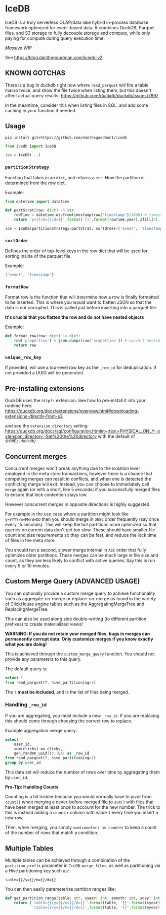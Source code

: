 # IceDB

IceDB is a truly serverless OLAP/data lake hybrid in-process database framework optimized for event-based data. It combines DuckDB, Parquet files, and S3 storage to fully decouple storage and compute, while only paying for compute during query execution time.

_Massive WIP_

See https://blog.danthegoodman.com/icedb-v2

## KNOWN GOTCHAS

There is a bug in duckdb right now where `read_parquet` will fire a table macro twice, and show the file twice when listing them, but this doesn't affect actual query results: https://github.com/duckdb/duckdb/issues/7897

In the meantime, consider this when listing files in SQL, and add some caching in your function if needed.

## Usage

```
pip install git+https://github.com/danthegoodman1/icedb
```

```python
from icedb import IceDB

ice = IceDB(...)
```

### `partitionStrategy`

Function that takes in an `dict`, and returns a `str`. How the partition is determined from the row dict.

Example:

```python
from datetime import datetime

def partStrat(row: dict) -> str:
    rowTime = datetime.utcfromtimestamp(row['timestamp']/1000) # timestamp is in ms
    return 'y={}/m={}/d={}'.format('{}'.format(rowTime.year).zfill(4), '{}'.format(rowTime.month).zfill(2), '{}'.format(rowTime.day).zfill(2))

ice = IceDB(partitionStrategy=partStrat, sortOrder=['event', 'timestamp'])
```

### `sortOrder`

Defines the order of top-level keys in the row dict that will be used for sorting inside of the parquet file.

Example:

```python
['event', 'timestamp']
```

### `formatRow`

Format row is the function that will determine how a row is finally formatted to be inserted. This is where you would want to flatten JSON so that the data is not corrupted. This is called just before inserting into a parquet file.

**It's crucial that you flatten the row and do not have nested objects**

Example:

```python
def format_row(row: dict) -> dict:
    row['properties'] = json.dumps(row['properties']) # convert nested dict to json string
    return row
```

### `unique_row_key`

If provided, will use a top-level row key as the `_row_id` for deduplication. If not provided a UUID will be generated.

## Pre-installing extensions

DuckDB uses the `httpfs` extension. See how to pre-install it into your runtime here: https://duckdb.org/docs/extensions/overview.html#downloading-extensions-directly-from-s3

and see the `extension_directory` setting: https://duckdb.org/docs/sql/configuration.html#:~:text=PHYSICAL_ONLY-,extension_directory,-Set%20the%20directory with the default of `$HOME/.duckdb/`

## Concurrent merges

Concurrent merges won't break anything due to the isolation level employed in the meta store transactions, however there is a chance that competing merges can result in conflicts, and when one is detected the conflicting merge will exit. Instead, you can choose to immediately call `merge` again (or with a short, like 5 seconds) if you successfully merged files to ensure that lock contention stays low.

However concurrent merges in opposite directions is highly suggested.

For example in the use case where a partition might look like `y=YYYY/m=MM/d=DD` then you should merge in `DESC` order frequently (say once every 15 seconds). This will keep the hot partitions more optimized so that queries on current data don't get too slow. These should have smaller file count and size requirements so they can be fast, and reduce the lock time of files in the meta store.

You should run a second, slower merge internal in `ASC` order that fully optimizes older partitions. These merges can be much large in file size and count, as they are less likely to conflict with active queries. Say this is run every 5 or 10 minutes.

## Custom Merge Query (ADVANCED USAGE)

You can optionally provide a custom merge query to achieve functionality such as aggregate-on-merge or replace-on-merge as found in the variety of ClickHouse engine tables such as the AggregatingMergeTree and ReplacingMergeTree.

This can also be used along side double-writing (to different partition prefixes) to create materialized views!

**WARNING: If you do not retain your merged files, bugs in merges can permanently corrupt data. Only customize merges if you know exactly what you are doing!**

This is achieved through the `custom_merge_query` function. You should not provide any parameters to this query.

The default query is:

```sql
select *
from read_parquet(?, hive_partitioning=1)
```

The `?` **must be included**, and is the list of files being merged.

### Handling `_row_id`

If you are aggregating, you must include a new `_row_id`. If you are replacing this should come through choosing the correct row to replace.

Example aggregation merge query:

```sql
select
    user_id,
    sum(clicks) as clicks,
    gen_random_uuid()::TEXT as _row_id
from read_parquet(?, hive_partitioning=1)
group by user_id
```

This data set will reduce the number of rows over time by aggregating them by `user_id`.

**Pro-Tip: Handling Counts**

Counting is a bit trickier because you would normally have to pivot from `count()` when merging a never-before-merged file to `sum()` with files that have been merged at least once to account for the new number. The trick to this is instead adding a `counter` column with value `1` every time you insert a new row.

Then, when merging, you simply `sum(counter) as counter` to keep a count of the number of rows that match a condition.

## Multiple Tables

Multiple tables can be achieved through a combination of the `partition_prefix` parameter in `IceDB.merge_files`, as well as partitioning via a Hive partitioning key such as:

```
table={}/y={}/m={}/d={}
```

You can then easily parameterize partition ranges like:

```python
def get_partition_range(table: str, syear: int, smonth: int, sday: int, eyear: int, emonth: int, eday: int) -> list[str]:
    return ['table={}/y={}/m={}/d={}'.format(table, '{}'.format(syear).zfill(4), '{}'.format(smonth).zfill(2), '{}'.format(sday).zfill(2)),
            'table={}/y={}/m={}/d={}'.format(table, '{}'.format(eyear).zfill(4), '{}'.format(emonth).zfill(2), '{}'.format(eday).zfill(2))]
```
